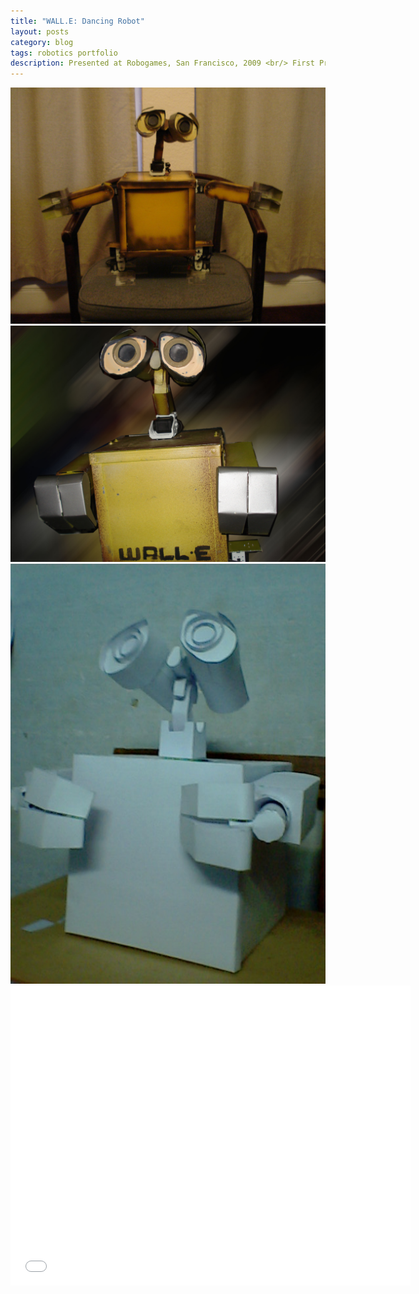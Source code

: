 ```yaml
---
title: "WALL.E: Dancing Robot"
layout: posts
category: blog
tags: robotics portfolio
description: Presented at Robogames, San Francisco, 2009 <br/> First Prize at Techfest, IIT-Bombay, 2009
---
```

<p>
	<img style="width:640px;" src="/images/WALL-E_v2.jpg" alt="Pixar's WALL-E version 2 built by Uttam Grandhi"/>
	<img style="width:640px;" src="/images/WALL-E_v1.jpg" alt="Pixar's WALL-E version 1 built by Uttam Grandhi"/>
	<img style="width:640px;" src="/images/WALL-E_v0.jpg" alt="Pixar's WALL-E version 0 built by Uttam Grandhi"/>
	<iframe width="640" height="480" src="//www.youtube.com/embed/QrACgJU7o-4" frameborder="0" allowfullscreen></iframe>
</p>
